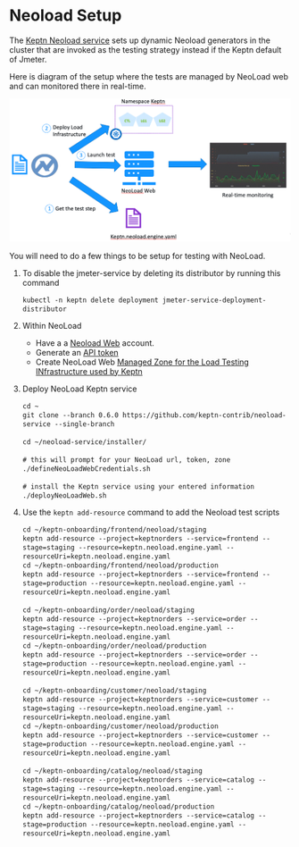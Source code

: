 # Neoload Setup

The [Keptn Neoload service](https://github.com/keptn-contrib/neoload-service) sets up dynamic Neoload
generators in the cluster that are invoked as the testing strategy instead if the Keptn default of Jmeter.

Here is diagram of the setup where the tests are managed by NeoLoad web and can monitored there in real-time.

<img src="images/neoload.png" width="600"/>

You will need to do a few things to be setup for testing with NeoLoad.

1. To disable the jmeter-service by deleting its distributor by running this command
    ```
    kubectl -n keptn delete deployment jmeter-service-deployment-distributor
    ```
1. Within NeoLoad
    * Have a a [Neoload Web](https://neoload.saas.neotys.com) account.
    * Generate an [API token](https://www.neotys.com/documents/doc/nlweb/latest/en/html/#24270.htm)
    * Create NeoLoad Web [Managed Zone for the Load Testing INfrastructure used by Keptn](https://www.neotys.com/documents/doc/nlweb/latest/en/html/#27521.htm#o39043)

1. Deploy NeoLoad Keptn service
    ```
    cd ~
    git clone --branch 0.6.0 https://github.com/keptn-contrib/neoload-service --single-branch

    cd ~/neoload-service/installer/
    
    # this will prompt for your NeoLoad url, token, zone
    ./defineNeoLoadWebCredentials.sh

    # install the Keptn service using your entered information
    ./deployNeoLoadWeb.sh
    ```
        
1. Use the ```keptn add-resource``` command to add the Neoload test scripts

    ```
    cd ~/keptn-onboarding/frontend/neoload/staging
    keptn add-resource --project=keptnorders --service=frontend --stage=staging --resource=keptn.neoload.engine.yaml --resourceUri=keptn.neoload.engine.yaml
    cd ~/keptn-onboarding/frontend/neoload/production
    keptn add-resource --project=keptnorders --service=frontend --stage=production --resource=keptn.neoload.engine.yaml --resourceUri=keptn.neoload.engine.yaml

    cd ~/keptn-onboarding/order/neoload/staging
    keptn add-resource --project=keptnorders --service=order --stage=staging --resource=keptn.neoload.engine.yaml --resourceUri=keptn.neoload.engine.yaml
    cd ~/keptn-onboarding/order/neoload/production
    keptn add-resource --project=keptnorders --service=order --stage=production --resource=keptn.neoload.engine.yaml --resourceUri=keptn.neoload.engine.yaml

    cd ~/keptn-onboarding/customer/neoload/staging
    keptn add-resource --project=keptnorders --service=customer --stage=staging --resource=keptn.neoload.engine.yaml --resourceUri=keptn.neoload.engine.yaml
    cd ~/keptn-onboarding/customer/neoload/production
    keptn add-resource --project=keptnorders --service=customer --stage=production --resource=keptn.neoload.engine.yaml --resourceUri=keptn.neoload.engine.yaml

    cd ~/keptn-onboarding/catalog/neoload/staging
    keptn add-resource --project=keptnorders --service=catalog --stage=staging --resource=keptn.neoload.engine.yaml --resourceUri=keptn.neoload.engine.yaml
    cd ~/keptn-onboarding/catalog/neoload/production
    keptn add-resource --project=keptnorders --service=catalog --stage=production --resource=keptn.neoload.engine.yaml --resourceUri=keptn.neoload.engine.yaml
    ```
